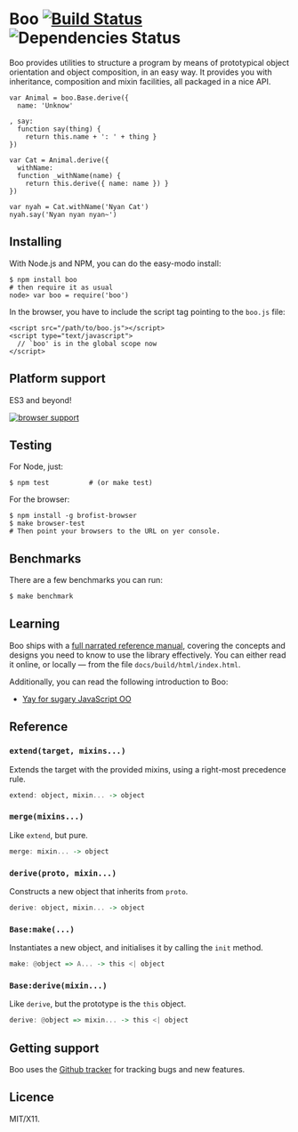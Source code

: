 Boo [![Build Status](https://travis-ci.org/killdream/boo.png)](https://travis-ci.org/killdream/boo) ![Dependencies Status](https://david-dm.org/killdream/boo.png)
===

Boo provides utilities to structure a program by means of prototypical
object orientation and object composition, in an easy way. It provides
you with inheritance, composition and mixin facilities, all packaged in
a nice API.

    var Animal = boo.Base.derive({
      name: 'Unknow'
    
    , say:
      function say(thing) {
        return this.name + ': ' + thing }
    })
    
    var Cat = Animal.derive({
      withName:
      function _withName(name) {
        return this.derive({ name: name }) }
    })
    
    var nyah = Cat.withName('Nyan Cat')
    nyah.say('Nyan nyan nyan~')


Installing
----------

With Node.js and NPM, you can do the easy-modo install:

    $ npm install boo
    # then require it as usual
    node> var boo = require('boo')

In the browser, you have to include the script tag pointing to the
`boo.js` file:

    <script src="/path/to/boo.js"></script>
    <script type="text/javascript">
      // `boo' is in the global scope now
    </script>


Platform support
----------------

ES3 and beyond!

[![browser support](https://ci.testling.com/killdream/boo.png)](http://ci.testling.com/killdream/boo)


Testing
-------

For Node, just:

    $ npm test          # (or make test)
    
    
For the browser:

    $ npm install -g brofist-browser
    $ make browser-test
    # Then point your browsers to the URL on yer console.


Benchmarks
----------

There are a few benchmarks you can run:

```bash
$ make benchmark
```


Learning
--------

Boo ships with a [full narrated reference manual][ref], covering the
concepts and designs you need to know to use the library effectively.
You can either read it online, or locally — from the file 
`docs/build/html/index.html`. 

Additionally, you can read the following introduction to Boo:

- [Yay for sugary JavaScript OO][intro]


[ref]: http://boo.readthedocs.org/
[intro]: http://killdream.github.com/blog/2011/11/for-sugary-object-oriented-js/index.html


Reference
---------

### `extend(target, mixins...)`

Extends the target with the provided mixins, using a right-most precedence
rule.

```hs
extend: object, mixin... -> object
```

### `merge(mixins...)`

Like `extend`, but pure.

```hs
merge: mixin... -> object
```

### `derive(proto, mixin...)`

Constructs a new object that inherits from `proto`.

```hs
derive: object, mixin... -> object
```

### `Base:make(...)`

Instantiates a new object, and initialises it by calling the `init` method.

```hs
make: @object => A... -> this <| object
```

### `Base:derive(mixin...)`

Like `derive`, but the prototype is the `this` object.

```hs
derive: @object => mixin... -> this <| object
```


Getting support
---------------

Boo uses the [Github tracker][] for tracking bugs and new features.

[Github tracker]: https://github.com/Orphoundation/boo/issues


Licence
-------

MIT/X11.
